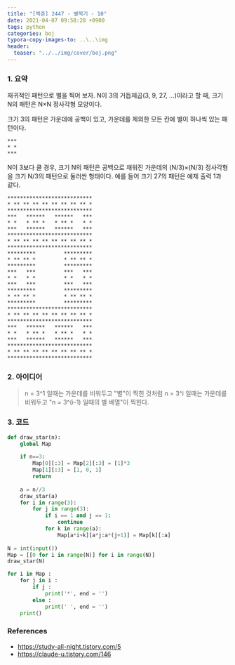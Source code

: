 ```yaml
---
title: "[백준] 2447 - 별찍기 - 10"
date: 2021-04-07 09:58:28 +0900
tags: python
categories: boj
typora-copy-images-to: ..\..\img
header:
  teaser: "../../img/cover/boj.png"
---
```


### 1. 요약

재귀적인 패턴으로 별을 찍어 보자. N이 3의 거듭제곱(3, 9, 27, ...)이라고 할 때, 크기 N의 패턴은 N×N 정사각형 모양이다.

크기 3의 패턴은 가운데에 공백이 있고, 가운데를 제외한 모든 칸에 별이 하나씩 있는 패턴이다.

```
***
* *
***
```

N이 3보다 클 경우, 크기 N의 패턴은 공백으로 채워진 가운데의 (N/3)×(N/3) 정사각형을 크기 N/3의 패턴으로 둘러싼 형태이다.  예를 들어 크기 27의 패턴은 예제 출력 1과 같다.

```
***************************
* ** ** ** ** ** ** ** ** *
***************************
***   ******   ******   ***
* *   * ** *   * ** *   * *
***   ******   ******   ***
***************************
* ** ** ** ** ** ** ** ** *
***************************
*********         *********
* ** ** *         * ** ** *
*********         *********
***   ***         ***   ***
* *   * *         * *   * *
***   ***         ***   ***
*********         *********
* ** ** *         * ** ** *
*********         *********
***************************
* ** ** ** ** ** ** ** ** *
***************************
***   ******   ******   ***
* *   * ** *   * ** *   * *
***   ******   ******   ***
***************************
* ** ** ** ** ** ** ** ** *
***************************
```



### 2. 아이디어

> n = 3^1 일때는 가운데를 비워두고 "별"이 찍힌 것처럼
> n = 3^i 일때는 가운데를 비워두고 "n = 3^(i-1) 일때의 별 배열"이 찍힌다.



### 3. 코드

```python
def draw_star(n):
    global Map
    
    if n==3:
        Map[0][:3] = Map[2][:3] = [1]*3
        Map[1][:3] = [1, 0, 1]
        return
    
    a = n//3
    draw_star(a)
    for i in range(3):
        for j in range(3):
            if i == 1 and j == 1:
                continue
            for k in range(a):
                Map[a*i+k][a*j:a*(j+1)] = Map[k][:a]
                
N = int(input())
Map = [[0 for i in range(N)] for i in range(N)]
draw_star(N)

for i in Map :
    for j in i :
        if j :
            print('*', end = '')
        else :
            print(' ', end = '')
    print()
```



### References

- https://study-all-night.tistory.com/5
- https://claude-u.tistory.com/146